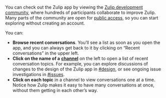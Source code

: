You can check out the Zulip app by viewing the [Zulip development
community](https://chat.zulip.org/), where hundreds of participants collaborate
to improve Zulip. Many parts of the community are open for [public
access](/help/public-access-option), so you can start exploring without creating
an account.

You can:

- **Browse recent conversations**. You’ll see a list as soon as you open the
  app, and you can always get back to it by clicking on “Recent conversations”
  in the upper left.
- **Click on the name of a**
  [**channel**](/help/channels-and-topics) on the left to open a
  list of recent conversation topics. For example, you can explore discussions
  of changes to the design of the Zulip app in
  [#design](https://chat.zulip.org/#narrow/stream/101-design), or see ongoing
  issue investigations in
  [#issues](https://chat.zulip.org/#narrow/stream/9-issues).
- **Click on each topic** in a channel to view conversations one at a time.
  Notice how Zulip makes it easy to have many conversations at once, without
  them getting in each other’s way.
